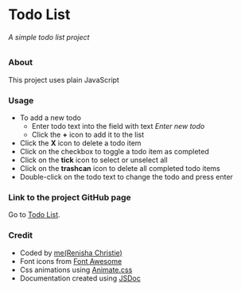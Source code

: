 # Todo List
###### A simple todo list project

### About
This project uses plain JavaScript

### Usage
- To add a new todo
  - Enter todo text into the field with text *Enter new todo*
  - Click the **+** icon to add it to the list
- Click the **X** icon to delete a todo item
- Click on the checkbox to toggle a todo item as completed
- Click on the **tick** icon to select or unselect all
- Click on the **trashcan** icon to delete all completed todo items
- Double-click on the todo text to change the todo and press enter

### Link to the project GitHub page
Go to [Todo List](https://crisner.github.io/todo-list/).

### Credit
- Coded by [me(Renisha Christie)](http://www.renishachristie.com)
- Font icons from [Font Awesome](https://fontawesome.com/icons?d=gallery)
- Css animations using [Animate.css](https://daneden.github.io/animate.css/)
- Documentation created using [JSDoc](http://usejsdoc.org)